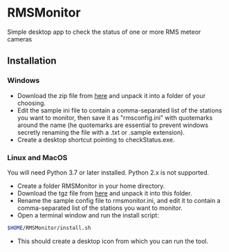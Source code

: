 # RMSMonitor
Simple desktop app to check the status of one or more RMS meteor cameras

## Installation
### Windows
* Download the zip file from [here](https://github.com/markmac99/RMSMonitor/releases) and unpack it into a folder of your choosing. 
* Edit the sample ini file to contain a comma-separated list of the stations you want to monitor, then save it as "rmsconfig.ini" with quotemarks around the name (he quotemarks are essential to prevent windows secretly renaming the file with a .txt or .sample extension).
* Create a desktop shortcut pointing to checkStatus.exe.

### Linux and MacOS
You will need Python 3.7 or later installed. Python 2.x is not supported. 

* Create a folder RMSMonitor in your home directory. 
* Download the tgz file from [here](https://github.com/markmac99/RMSMonitor/releases) and unpack it into this folder. 
* Rename the sample config file to rmsmonitor.ini, and edit it to contain a comma-separated list of the stations you want to monitor.
* Open a terminal window and run the install script:
``` bash
$HOME/RMSMonitor/install.sh
```
* This should create a desktop icon from which you can run the tool. 
